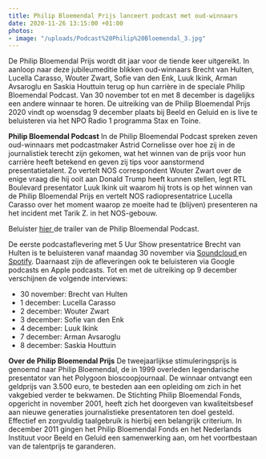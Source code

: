 ```yaml
---
title: Philip Bloemendal Prijs lanceert podcast met oud-winnaars
date: 2020-11-26 13:15:00 +01:00
photos:
- image: "/uploads/Podcast%20Philip%20Bloemendal_3.jpg"
---
```


De Philip Bloemendal Prijs wordt dit jaar voor de tiende keer uitgereikt. In aanloop naar deze jubileumeditie blikken oud-winnaars Brecht van Hulten, Lucella Carasso, Wouter Zwart, Sofie van den Enk, Luuk Ikink, Arman Avsaroglu en Saskia Houttuin terug op hun carrière in de speciale Philip Bloemendal Podcast. Van 30 november tot en met 8 december is dagelijks een andere winnaar te horen. De uitreiking van de Philip Bloemendal Prijs 2020 vindt op woensdag 9 december plaats bij Beeld en Geluid en is live te beluisteren via het NPO Radio 1 programma Stax en Toine. 

**Philip Bloemendal Podcast**
In de Philip Bloemendal Podcast spreken zeven oud-winnaars met podcastmaker Astrid Cornelisse over hoe zij in de journalistiek terecht zijn gekomen, wat het winnen van de prijs voor hun carrière heeft betekend en geven zij tips voor aanstormend presentatietalent. Zo vertelt NOS correspondent Wouter Zwart over de enige vraag die hij ooit aan Donald Trump heeft kunnen stellen, legt RTL Boulevard presentator Luuk Ikink uit waarom hij trots is op het winnen van de Philip Bloemendal Prijs en vertelt NOS radiopresentatrice Lucella Carasso over het moment waarop ze moeite had te (blijven) presenteren na het incident met Tarik Z. in het NOS-gebouw. 

Beluister [hier ](https://open.spotify.com/episode/6AfdpRCgKxtXB492ekbWRB)de trailer van de Philip Bloemendal Podcast.

De eerste podcastaflevering met 5 Uur Show presentatrice Brecht van Hulten is te beluisteren vanaf maandag 30 november via [Soundcloud ](https://soundcloud.com/philipbloemendalpodcast)en [Spotify](https://open.spotify.com/show/1yYgCuvarnl8JjsDAQXnqT). Daarnaast zijn de afleveringen ook te beluisteren via Google podcasts en Apple podcasts. Tot en met de uitreiking op 9 december verschijnen de volgende interviews:

* 30 november: Brecht van Hulten
* 1 december: Lucella Carasso
* 2 december: Wouter Zwart
* 3 december: Sofie van den Enk
* 4 december: Luuk Ikink
* 7 december: Arman Avsaroglu
* 8 december: Saskia Houttuin

**Over de Philip Bloemendal Prijs**
De tweejaarlijkse stimuleringsprijs is genoemd naar Philip Bloemendal, de in 1999 overleden legendarische presentator van het Polygoon bioscoopjournaal. De winnaar ontvangt een geldprijs van 3.500 euro, te besteden aan een opleiding om zich in het vakgebied verder te bekwamen. De Stichting Philip Bloemendal Fonds, opgericht in november 2001, heeft zich het doorgeven van kwaliteitsbesef aan nieuwe generaties journalistieke presentatoren ten doel gesteld. Effectief en zorgvuldig taalgebruik is hierbij een belangrijk criterium. In december 2011 gingen het Philip Bloemendal Fonds en het Nederlands Instituut voor Beeld en Geluid een samenwerking aan, om het voortbestaan van de talentprijs te garanderen.